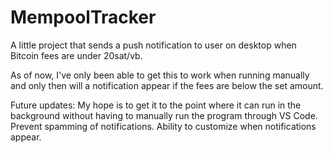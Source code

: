 # MempoolTracker
A little project that sends a push notification to user on desktop when Bitcoin fees are under 20sat/vb.

As of now, I've only been able to get this to work when running manually and only then will a notification appear if the fees are below the set amount. 

Future updates:
My hope is to get it to the point where it can run in the background without having to manually run the program through VS Code. 
Prevent spamming of notifications.
Ability to customize when notifications appear.
